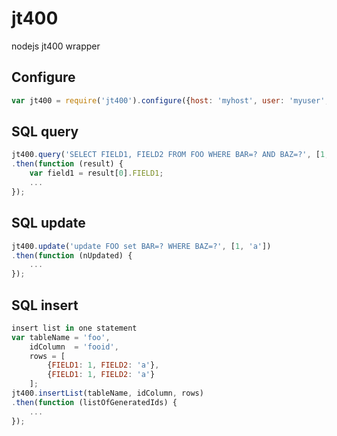 jt400
=====

nodejs jt400 wrapper

## Configure

```javascript
var jt400 = require('jt400').configure({host: 'myhost', user: 'myuser', password: 'xxx'});
```

## SQL query

```javascript
jt400.query('SELECT FIELD1, FIELD2 FROM FOO WHERE BAR=? AND BAZ=?', [1, 'a'])
.then(function (result) {
	var field1 = result[0].FIELD1;
	...
});

```
## SQL update

```javascript
jt400.update('update FOO set BAR=? WHERE BAZ=?', [1, 'a'])
.then(function (nUpdated) {
    ...
});

```
## SQL insert

```javascript
insert list in one statement
var tableName = 'foo',
    idColumn  = 'fooid',
    rows = [
        {FIELD1: 1, FIELD2: 'a'},
        {FIELD1: 1, FIELD2: 'a'}
    ];
jt400.insertList(tableName, idColumn, rows)
.then(function (listOfGeneratedIds) {
    ...
});

```
